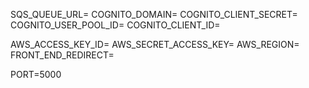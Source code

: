 SQS_QUEUE_URL=
COGNITO_DOMAIN=
COGNITO_CLIENT_SECRET=
COGNITO_USER_POOL_ID= 
COGNITO_CLIENT_ID= 

AWS_ACCESS_KEY_ID= 
AWS_SECRET_ACCESS_KEY=
AWS_REGION=
FRONT_END_REDIRECT=

PORT=5000
